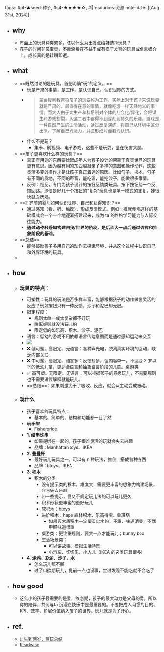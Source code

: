 tags:: #p1-🫐seed-种子, #s4-★★★★☆, #💎resources-资源 
note-date: [[Aug 31st, 2024]]

- ## why
	- 市面上的玩具种类繁多，该以什么为出发点给娃选择玩具？
	- 孩子的时间非常宝贵，不能浪费在不益于或有损于发育的玩具或信息媒介上。成长真的是转瞬即逝。
- ## what
	- ==既然讨论的是玩具，首先明确“玩”的定义。==
		- 玩是严肃的事情，是工作，是认识自己，认识世界的方式。
		- > 蒙台梭利教育将孩子的玩耍称为工作，实际上对于孩子来说玩耍就是严肃的、最值得在意的事情，就像吃饭一样天经地义的事情。而大人由于大生产和科层制对个体的社会化/异化，会将谋生和游戏割裂，从这二者中都得不到深刻而持久的乐趣。游戏是一种自然产生的生命活动，通过反复演练，将自己从环境中区分出来，了解自己的能力，并且形成对自我的认识。
		- 什么不是玩？
			- 集卡、刷视频、电子游戏，这些不是玩耍，是在伤害大脑。
	- ==孩子更喜欢什么样的玩具？==
		- 真正有用途的东西要比起成年人为孩子设计的架空于真实世界的玩具更有意思。因为越有用的东西越凝聚了多样的意图和操作动作，这些灵活多变的操作才是让孩子真正着迷的原因。比如勺子、书本。勺子有不同的质地，不同的声音，能吃饭，能挖沙子，能做很多事情。
		- 反例：相反，专门为孩子设计的按钮反馈类玩具，按下按钮给一个反馈回路。即便是好几十个按钮的“复杂”玩具也是单一模式的重复，娃很快就会厌烦。
	- ==2 岁前的婴儿如何认识世界、自己和获得知识？==
		- 通过感知（看、听、触摸），形成反馈模式。例如一推就倒塌这样的基础模式会一个一个地逐渐搭建起来，成为 ta 的性格学习能力与人际交往能力。
		- **通过动作和感知构建自我/世界的阶段，是后面大一点后通过语言和抽象阶段的基础。**
	- ==总结==
		- 能够鼓励孩子多用自己的动作去探索环境，并从这个过程中认识自己和外界环境的玩具。
	-
- ## how
	- ### 玩具的特点：
		- 可塑性：玩具的玩法是否多样丰富，能够根据孩子的动作做出灵活的反应？例如按钮只有一种反馈，沙子和泥巴却无限。
		- 限定程度：
			- 规则太单一或太复杂都不好玩
			- 脱离规则就没法玩儿的
			- 限定低的如乐高、积木、沙子、泥巴
		- 语言：低幼的游戏不用依赖语言传达意图而是通过感知运动来交互
		- ![](https://image.harryrou.wiki/2024-09-01-054803.jpg)
		- ❌ 低可塑、高限定、无语言：各种声光电，脱离真实环境的互动，缺乏内部关联
		- ❌ 中可塑、高限定、语言多：反馈较多，但内容单一，不适合 2 岁以下的低幼儿童，更适合语言和抽象语言阶段的儿童。桌游类
		- ✅ 高可塑、无限定、无语言：可以根据孩子的意愿玩儿，不需要规则也不需要语言解释就能玩儿。
		- ==总结==：如果刺激大于了吸收、反应，就会从主动变成被动。
	- ### 玩什么
		- 孩子喜欢的玩具特点：
			- 基本的、简单的、结构和功能都一目了然
		- **玩乐架**
			- [Fisherprice](https://www.fisherprice.com.tw/product.php?id=411)
		- **1. 结串珠串**
			- 如果是绑在一起的，孩子很难灵活的玩就会失去兴趣
			- 品牌：Manhattan toys、IKEA
		- **2. 叠叠杯**
			- 最好玩儿玩具之一，可以有 n 种玩法，推倒、搭成各种东西
			- 品牌：btoys、IKEA
		- **3. 积木**
			- 积木的分类
				- 没有提示类的积木，难度大，需要更丰富的想象力构建场景，容易失去兴趣
				- 带一些提示，但又不规定玩儿法的可以玩儿更久
				- 积木形状更丰富的更好玩儿
				- 软积木：btoys
				- 进阶积木：hape 森林积木、乐高得宝、鲁班塔
					- 如果买木质积木一定要买实木的，不重，味道清香，不然甲醛味道很重
				- 桌游类：更注重规则，要大一点才能玩儿；bunny boo
				- 生活场景类：
					- 可以讲故事、模拟生活场景
					- 小汽车、切切乐、小人儿（IKEA 的这类玩具很多）
		- **4. 涂鸦、彩泥、沙子、水**
			- 怎么玩儿都不腻
			- 过了口欲期玩儿，提前一点也没事，尝过发现不能吃就不会吃了
- ## how good
	- 这么小的孩子最需要的是爱，依恋期，孩子的最大动力是父母的爱。所以你的陪伴，共同与ta 沉浸在快乐中是最重要的。不要把成人习惯的目的、KPI、效率、阶层价值纳入孩子的世界。玩儿就是为了开心。
- ## ref.
	- [出生到两岁，陪玩总结](https://mp.weixin.qq.com/s?__biz=MzI4MzE2MDA0MA==&mid=2247484884&idx=1&sn=02968dba257ee1e0d5a4b664a5265a1c&scene=19#wechat_redirect)
	- [Readwise](https://readwise.io/reader/shared/01j68skpfsc6zhr5dnz8m8nytq)